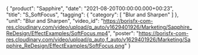{
   "product": "Sapphire",
   "date": "2021-08-20T00:00:00.000+00:23",  
   "title": "S_SoftFocus",
   "tagging": {
   "category": [
      "Blur and Sharpen"
    ]
   },
   "unit": "Blur and Sharpen",
   "video_id": "https://borisfx-com-res.cloudinary.com/video/upload/q_auto/v1629401926/Marketing/Sapphire_ReDesign/EffectExamples/SoftFocus.mp4",
   "poster": "https://borisfx-com-res.cloudinary.com/video/upload/q_auto,f_auto/v1629401926/Marketing/Sapphire_ReDesign/EffectExamples/SoftFocus.png"
}